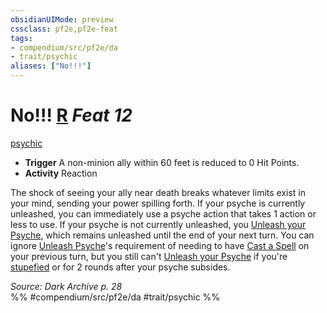 ```yaml
---
obsidianUIMode: preview
cssclass: pf2e,pf2e-feat
tags:
- compendium/src/pf2e/da
- trait/psychic
aliases: ["No!!!"]
---
```

# No!!!  [R](../../Rules/core-rulebook/chapter-9-playing-the-game.md#Actions "Reaction") *Feat 12*  
[psychic](../../Rules/traits/psychic-da.md)  

- **Trigger** A non-minion ally within 60 feet is reduced to 0 Hit Points.
- **Activity** Reaction

The shock of seeing your ally near death breaks whatever limits exist in your mind, sending your power spilling forth. If your psyche is currently unleashed, you can immediately use a psyche action that takes 1 action or less to use. If your psyche is not currently unleashed, you [Unleash your Psyche](../../Rules/actions/unleash-psyche-da.md), which remains unleashed until the end of your next turn. You can ignore [Unleash Psyche](../../Rules/actions/unleash-psyche-da.md)'s requirement of needing to have [Cast a Spell](../../Rules/actions/cast-a-spell.md) on your previous turn, but you still can't [Unleash your Psyche](../../Rules/actions/unleash-psyche-da.md) if you're [stupefied](../../Rules/conditions.md#Stupefied) or for 2 rounds after your psyche subsides.

*Source: Dark Archive p. 28*  
%% #compendium/src/pf2e/da #trait/psychic %%